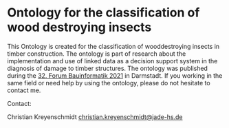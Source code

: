# Ontology for the classification of wood destroying insects
This Ontology is created for the classification of wooddestroying insects in timber construction. The ontology is part of research about the implementation and use of linked data as a decision support system in the diagnosis of damage to timber structures. The ontology was published during the 
[32. Forum Bauinformatik 2021](https://www.fbi2021.de/#start) 
in Darmstadt. If you working in the same field or need help by using the ontology, please do not hesitate to contact me. 

Contact:

Christian Kreyenschmidt christian.kreyenschmidt@jade-hs.de
